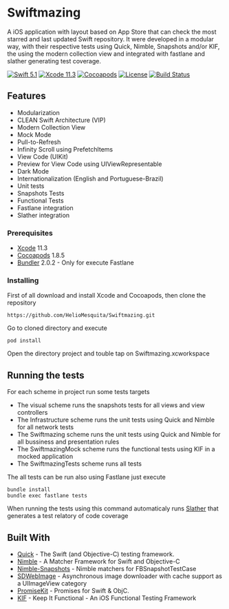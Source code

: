 # Swiftmazing

A iOS application with layout based on App Store that can check the most starred and last updated Swift repository.
It were developed in a modular way, with their respective tests using Quick, Nimble, Snapshots and/or KIF, the using the modern collection view and integrated with fastlane and slather generating test coverage.


[![Swift 5.1](https://img.shields.io/badge/Swift-5.1-blue.svg?style=flat)](https://swift.org)
[![Xcode 11.3](https://img.shields.io/badge/Xcode-11.3-blue.svg?style=flat)](https://developer.apple.com/xcode/)
[![Cocoapods](https://img.shields.io/badge/cocoapods-compatible-brightgreen.svg?style=flat)](https://cocoapods.org)
[![License](https://img.shields.io/badge/license-MIT-brightgreen.svg?style=flat)](https://github.com/HelioMesquita/Swiftmazing/blob/master/LICENSE)
[![Build Status](https://img.shields.io/circleci/project/github/fastlane/fastlane/master.svg)](https://circleci.com/gh/fastlane/fastlane)

## Features

* Modularization
* CLEAN Swift Architecture (VIP)
* Modern Collection View
* Mock Mode
* Pull-to-Refresh
* Infinity Scroll using PrefetchItems
* View Code (UIKit)
* Preview for View Code using UIViewRepresentable
* Dark Mode
* Internationalization (English and Portuguese-Brazil)
* Unit tests
* Snapshots Tests
* Functional Tests
* Fastlane integration
* Slather integration

### Prerequisites

* [Xcode](https://developer.apple.com/xcode/) 11.3
* [Cocoapods](https://cocoapods.org) 1.8.5
* [Bundler](https://bundler.io) 2.0.2 - Only for execute Fastlane

### Installing

First of all download and install Xcode and Cocoapods, then clone the repository

```
https://github.com/HelioMesquita/Swiftmazing.git
```

Go to cloned directory and execute

```
pod install
```

Open the directory project and touble tap on Swiftmazing.xcworkspace

## Running the tests

For each scheme in project run some tests targets
* The visual scheme runs the snapshots tests for all views and view controllers
* The Infrastructure scheme runs the unit tests using Quick and Nimble for all network tests
* The Swiftmazing scheme runs the unit tests using Quick and Nimble for all bussiness and presentation rules
* The SwiftmazingMock scheme runs the functional tests using KIF in a mocked application
* The SwiftmazingTests scheme runs all tests 

The all tests can be run also using Fastlane just execute

```
bundle install
bundle exec fastlane tests
```

When running the tests using this command automaticaly runs [Slather](https://github.com/SlatherOrg/slather) that generates a test relatory of code coverage

## Built With

* [Quick](https://github.com/Quick/Quick) - The Swift (and Objective-C) testing framework.
* [Nimble](https://github.com/Quick/Nimble) -   A Matcher Framework for Swift and Objective-C
* [Nimble-Snapshots](Nimble-Snapshots) - Nimble matchers for FBSnapshotTestCase
* [SDWebImage](https://github.com/SDWebImage/SDWebImage) - Asynchronous image downloader with cache support as a UIImageView category
* [PromiseKit](https://github.com/mxcl/PromiseKit) - Promises for Swift & ObjC.
* [KIF](https://github.com/kif-framework/KIF) - Keep It Functional - An iOS Functional Testing Framework
